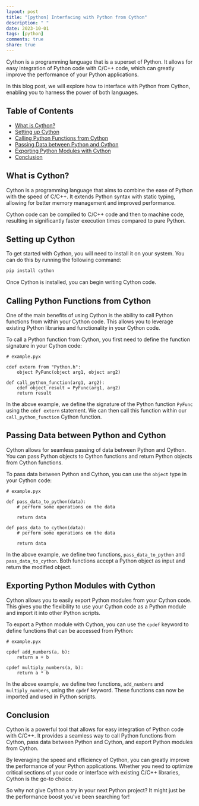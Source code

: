 ```yaml
---
layout: post
title: "[python] Interfacing with Python from Cython"
description: " "
date: 2023-10-01
tags: [python]
comments: true
share: true
---
```


Cython is a programming language that is a superset of Python. It allows for easy integration of Python code with C/C++ code, which can greatly improve the performance of your Python applications.

In this blog post, we will explore how to interface with Python from Cython, enabling you to harness the power of both languages.

## Table of Contents
- [What is Cython?](#what-is-cython)
- [Setting up Cython](#setting-up-cython)
- [Calling Python Functions from Cython](#calling-python-functions-from-cython)
- [Passing Data between Python and Cython](#passing-data-between-python-and-cython)
- [Exporting Python Modules with Cython](#exporting-python-modules-with-cython)
- [Conclusion](#conclusion)

## What is Cython?
Cython is a programming language that aims to combine the ease of Python with the speed of C/C++. It extends Python syntax with static typing, allowing for better memory management and improved performance.

Cython code can be compiled to C/C++ code and then to machine code, resulting in significantly faster execution times compared to pure Python.

## Setting up Cython
To get started with Cython, you will need to install it on your system. You can do this by running the following command:

```bash
pip install cython
```

Once Cython is installed, you can begin writing Cython code.

## Calling Python Functions from Cython
One of the main benefits of using Cython is the ability to call Python functions from within your Cython code. This allows you to leverage existing Python libraries and functionality in your Cython code.

To call a Python function from Cython, you first need to define the function signature in your Cython code:

```cython
# example.pyx

cdef extern from "Python.h":
    object PyFunc(object arg1, object arg2)

def call_python_function(arg1, arg2):
    cdef object result = PyFunc(arg1, arg2)
    return result
```

In the above example, we define the signature of the Python function `PyFunc` using the `cdef extern` statement. We can then call this function within our `call_python_function` Cython function.

## Passing Data between Python and Cython
Cython allows for seamless passing of data between Python and Cython. You can pass Python objects to Cython functions and return Python objects from Cython functions.

To pass data between Python and Cython, you can use the `object` type in your Cython code:

```cython
# example.pyx

def pass_data_to_python(data):
    # perform some operations on the data

    return data

def pass_data_to_cython(data):
    # perform some operations on the data

    return data
```

In the above example, we define two functions, `pass_data_to_python` and `pass_data_to_cython`. Both functions accept a Python object as input and return the modified object.

## Exporting Python Modules with Cython
Cython allows you to easily export Python modules from your Cython code. This gives you the flexibility to use your Cython code as a Python module and import it into other Python scripts.

To export a Python module with Cython, you can use the `cpdef` keyword to define functions that can be accessed from Python:

```cython
# example.pyx

cpdef add_numbers(a, b):
    return a + b

cpdef multiply_numbers(a, b):
    return a * b
```

In the above example, we define two functions, `add_numbers` and `multiply_numbers`, using the `cpdef` keyword. These functions can now be imported and used in Python scripts.

## Conclusion
Cython is a powerful tool that allows for easy integration of Python code with C/C++. It provides a seamless way to call Python functions from Cython, pass data between Python and Cython, and export Python modules from Cython.

By leveraging the speed and efficiency of Cython, you can greatly improve the performance of your Python applications. Whether you need to optimize critical sections of your code or interface with existing C/C++ libraries, Cython is the go-to choice.

So why not give Cython a try in your next Python project? It might just be the performance boost you've been searching for!